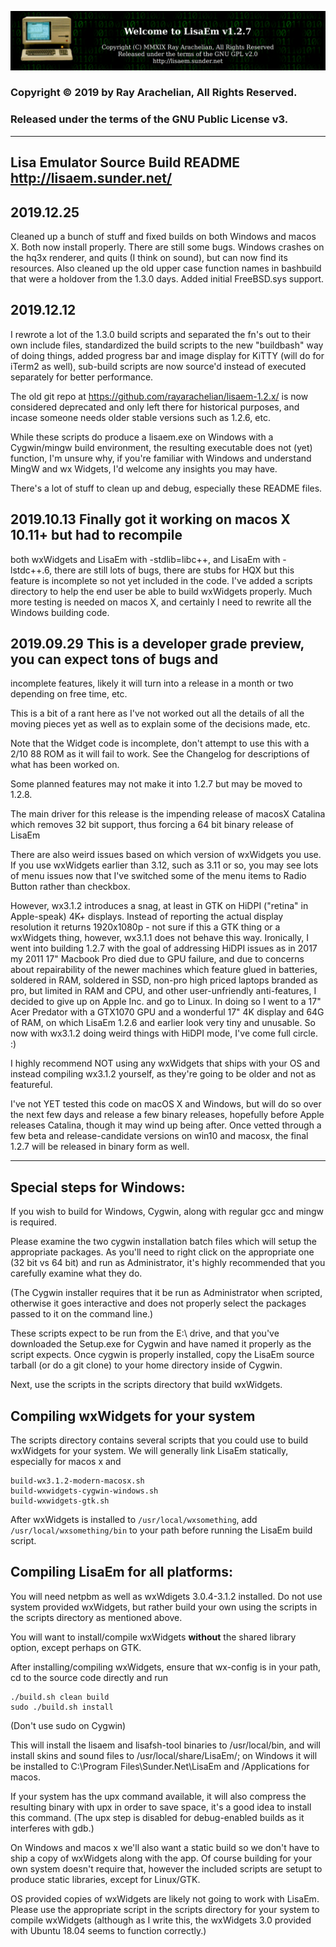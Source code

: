![LisaEm Logo](resources/lisaem-banner.png)

### Copyright © 2019 by Ray Arachelian, All Rights Reserved. 
### Released under the terms of the GNU Public License v3.

------------------------------------------------------------------------------
Lisa Emulator Source Build README                    http://lisaem.sunder.net/
------------------------------------------------------------------------------

## 2019.12.25

Cleaned up a bunch of stuff and fixed builds on both Windows and macos X.
Both now install properly. There are still some bugs. Windows crashes on the
hq3x renderer, and quits (I think on sound), but can now find its resources.
Also cleaned up the old upper case function names in bashbuild that were a
holdover from the 1.3.0 days.
Added initial FreeBSD.sys support.

## 2019.12.12 
I rewrote a lot of the 1.3.0 build scripts and separated the fn's out to their
own include files, standardized the build scripts to the new "buildbash"
way of doing things, added progress bar and image display for KiTTY
(will do for iTerm2 as well), sub-build scripts are now source'd instead
of executed separately for better performance.

The old git repo at https://github.com/rayarachelian/lisaem-1.2.x/ is now
considered deprecated and only left there for historical purposes, and incase
someone needs older stable versions such as 1.2.6, etc.

While these scripts do produce a lisaem.exe on Windows with a Cygwin/mingw
build environment, the resulting executable does not (yet) function, I'm
unsure why, if you're familiar with Windows and understand MingW and wx
Widgets, I'd welcome any insights you may have.

There's a lot of stuff to clean up and debug, especially these README files.

## 2019.10.13 Finally got it working on macos X 10.11+ but had to recompile
both wxWidgets and LisaEm with -stdlib=libc++, and LisaEm with -lstdc++.6,
there are still lots of bugs, there are stubs for HQX but this feature is
incomplete so not yet included in the code. I've added a scripts directory
to help the end user be able to build wxWidgets properly. Much more testing
is needed on macos X, and certainly I need to rewrite all the Windows building
code.


## 2019.09.29 This is a developer grade preview, you can expect tons of bugs and
incomplete features, likely it will turn into a release in a month or two
depending on free time, etc.

This is a bit of a rant here as I've not worked out all the details of all
the moving pieces yet as well as to explain some of the decisions made,
etc.

Note that the Widget code is incomplete, don't attempt to use this with a
2/10 88 ROM as it will fail to work. See the Changelog for descriptions of
what has been worked on.

Some planned features may not make it into 1.2.7 but may be moved to 1.2.8.

The main driver for this release is the impending release of macosX Catalina
which removes 32 bit support, thus forcing a 64 bit binary release of LisaEm

There are also weird issues based on which version of wxWidgets you use.
If you use wxWidgets earlier than 3.12, such as 3.11 or so, you may see
lots of menu issues now that I've switched some of the menu items to Radio
Button rather than checkbox.

However, wx3.1.2 introduces a snag, at least in GTK on HiDPI ("retina" in
Apple-speak) 4K+ displays. Instead of reporting the actual display resolution
it returns 1920x1080p - not sure if this a GTK thing or a wxWidgets thing,
however, wx3.1.1 does not behave this way. Ironically, I went into building
1.2.7 with the goal of addressing HiDPI issues as in 2017 my 2011 17" Macbook
Pro died due to GPU failure, and due to concerns about repairability of the
newer machines which feature glued in batteries, soldered in RAM, soldered
in SSD, non-pro high priced laptops branded as pro, but limited in RAM and
CPU, and other user-unfriendly anti-features, I decided to give up on
Apple Inc. and go to Linux. In doing so I went to a 17" Acer Predator with
a GTX1070 GPU and a wonderful 17" 4K display and 64G of RAM, on which LisaEm
1.2.6 and earlier look very tiny and unusable. So now with wx3.1.2 doing 
weird things with HiDPI mode, I've come full circle. :)


I highly recommend NOT using any wxWidgets that ships with your OS and
instead compiling wx3.1.2 yourself, as they're going to be older and not
as featureful.

I've not YET tested this code on macOS X and Windows, but will do so over
the next few days and release a few binary releases, hopefully before
Apple releases Catalina, though it may wind up being after. Once vetted
through a few beta and release-candidate versions on win10 and macosx, the
final 1.2.7 will be released in binary form as well.

------------------------------------------------------------------------------
## Special steps for Windows:

If you wish to build for Windows, Cygwin, along with regular gcc and mingw is required.

Please examine the two cygwin installation batch files which will setup the appropriate packages. As you'll need to right click on the appropriate one (32 bit vs 64 bit) and run as Administrator, it's highly recommended that you carefully examine what they do.

(The Cygwin installer requires that it be run as Administrator when scripted, otherwise it goes interactive and does not properly select the packages passed to it on the command line.)

These scripts expect to be run from the E:\ drive, and that you've downloaded the Setup.exe for Cygwin and have named it properly as the script expects. Once cygwin is properly installed, copy the LisaEm source tarball (or do a git clone) to your home directory inside of Cygwin.

Next, use the scripts in the scripts directory that build wxWidgets.

## Compiling wxWidgets for your system

The scripts directory contains several scripts that you could use to build wxWidgets for your system. We will generally link LisaEm statically, especially for macos x and 

```
build-wx3.1.2-modern-macosx.sh
build-wxwidgets-cygwin-windows.sh
build-wxwidgets-gtk.sh
```
After wxWidgets is installed to `/usr/local/wxsomething`, add `/usr/local/wxsomething/bin` to your path before running the LisaEm build script.

## Compiling LisaEm for all platforms:

You will need netpbm as well as wxWdigets 3.0.4-3.1.2 installed. Do not use system provided wxWidgets, but rather build your own using the scripts in the scripts directory as mentioned above.

You will want to install/compile wxWidgets **without** the shared library option, except perhaps on GTK.

After installing/compiling wxWidgets, ensure that wx-config is in your path, cd to the source code directly and run

	./build.sh clean build
	sudo ./build.sh install 

(Don't use sudo on Cygwin)

This will install the lisaem and lisafsh-tool binaries to /usr/local/bin, and will install skins and sound files to /usr/local/share/LisaEm/; on Windows it will be installed to C:\Program Files\Sunder.Net\LisaEm and /Applications for macos.

If your system has the upx command available, it will also compress the resulting binary with upx in order to save space, it's a good idea to install this command. (The upx step is disabled for debug-enabled builds as it interferes with gdb.)

On Windows and macos x we'll also want a static build so we don't have to ship
a copy of wxWidgets along with the app. Of course building for your own system doesn't require that, however the included scripts are setupt to produce static libraries, except for Linux/GTK.

OS provided copies of wxWidgets are likely not going to work with LisaEm. Please use the appropriate script in the scripts directory for your system to compile wxWidgets (although as I write this, the wxWidgets 3.0 provided with Ubuntu 18.04 seems to function correctly.)
